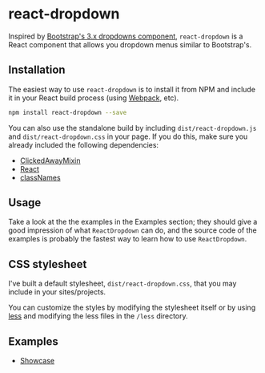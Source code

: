 # react-dropdown

Inspired by [Bootstrap's 3.x dropdowns component](http://getbootstrap.com/components/#dropdowns), `react-dropdown` is a
React component that allows you dropdown menus similar to Bootstrap's.

## Installation

The easiest way to use `react-dropdown` is to install it from NPM and include it in your React build process (using [Webpack](https://webpack.github.io/), etc).

```bash
npm install react-dropdown --save
```

You can also use the standalone build by including `dist/react-dropdown.js` and `dist/react-dropdown.css` in your page. If you do this, make sure you already included the following dependencies:

* [ClickedAwayMixin](https://github.com/dennisduong/react-addons-clicked-away-mixin)
* [React](http://facebook.github.io/react/)
* [classNames](http://jedwatson.github.io/classnames/)

## Usage

Take a look at the the examples in the Examples section; they should give a good impression of what `ReactDropdown` can do, and the source code of the examples is probably the fastest way to learn how to use `ReactDropdown`.

## CSS stylesheet

I've built a default stylesheet, `dist/react-dropdown.css`, that you may include in your sites/projects. 

You can customize the styles by modifying the stylesheet itself or by using [less](http://lesscss.org/) and modifying the less files in the `/less` directory.

## Examples

* [Showcase][1]

[1]: http://dennisduong.github.io/react-dropdown/examples/

